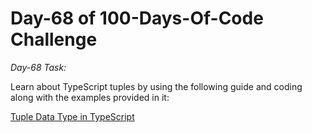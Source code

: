 # Day-68 of 100-Days-Of-Code Challenge

*Day-68 Task:*

Learn about TypeScript tuples by using the following guide and coding along with the examples provided in it:

[Tuple Data Type in TypeScript](https://github.com/AsharibAli/100-days-of-code/tree/main/day-68/TS-Tuple)